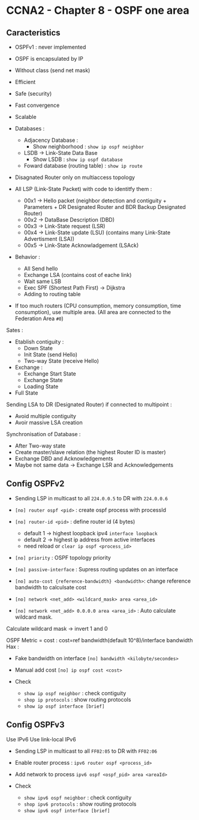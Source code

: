 # CCNA2 - Chapter 8 - OSPF one area
## Caracteristics
- OSPFv1 : never implemented

- OSPF is encapsulated by IP

- Without class (send net mask)
- Efficient
- Safe (security)
- Fast convergence
- Scalable

- Databases :
  - Adjacency  Database :
    - Show neighborhood : `show ip ospf neighbor`
  - LSDB -> Link-State Data Base
    - Show LSDB : `show ip ospf database`
  - Foward database (routing table) : `show ip route`

- Disagnated Router only on multiaccess topology


- All LSP (Link-State Packet) with code to identitfy them :
  - 00x1 -> Hello packet (neighbor detection and contiguity + Parameters + DR Designated Router and BDR Backup Designated Router)
  - 00x2 -> DataBase Description (DBD)
  - 00x3 -> Link-State request (LSR)
  - 00x4 -> Link-State update (LSU) (contains many Link-State Advertisment (LSA))
  - 00x5 -> Link-State Acknowladgement (LSAck)

- Behavior :
  - All Send hello
  - Exchange LSA (contains cost of eache link)
  - Wait same LSB
  - Exec SPF (Shortest Path First) -> Dijkstra
  - Adding to routing table

- If too much routers (CPU consumption, memory consumption, time consumption), use multiple area. (All area are connected to the Federation Area  `#0`)

Sates :
- Etablish contiguity :
  - Down State
  - Init State (send Hello)
  - Two-way State (receive Hello)
- Exchange :
  - Exchange Start State
  - Exchange State
  - Loading State
- Full State

Sending LSA to DR (Designated Router) if connected to multipoint :
- Avoid multiple contiguity
- Avoir massive LSA creation

Synchronisation of Database :
- After Two-way state
- Create master/slave relation (the highest Router ID is master)
- Exchange DBD and Acknowledgements
- Maybe not same data -> Exchange LSR and Acknowledgements

## Config OSPFv2

- Sending LSP in multicast to all `224.0.0.5` to DR with `224.0.0.6`

- `[no] router ospf <pid>` : create ospf process with processId
- `[no] router-id <pid>` : define router id (4 bytes)
  - default 1 -> highest loopback ipv4 `interface loopback`
  - default 2 -> highest ip address from active interfaces
  - need reload or `clear ip ospf <process_id>`
- `[no] priority` : OSPF topology priority
- `[no] passive-interface` : Supress routing updates on an interface
- `[no] auto-cost {reference-bandwidth} <bandwidth>`: change reference bandwidth to calculsate cost  
- `[no] network <net_add> <wildcard_mask> area <area_id>`
- `[no] network <net_add> 0.0.0.0 area <area_id>` : Auto calculate wildcard mask.

Calculate wildcard mask -> invert 1 and 0


OSPF Metric = cost :
cost=ref bandwidth(default 10^8)/interface bandwidth
Hax :
  - Fake bandwidth on interface  `[no] bandwidth <kilobyte/secondes>`
  - Manual add cost `[no] ip ospf cost <cost>`

- Check
  - `show ip ospf neighbor` : check contiguity
  - `shop ip protocols` : show routing protocols
  - `show ip ospf interface [brief]`

## Config OSPFv3
Use IPv6
Use link-local IPv6
- Sending LSP in multicast to all `FF02:05` to DR with `FF02:06`
- Enable router process : `ipv6 router ospf <process_id>`
- Add network to process `ipv6 ospf <ospf_pid> area <areaId>`


- Check
  - `show ipv6 ospf neighbor` : check contiguity
  - `shop ipv6 protocols` : show routing protocols
  - `show ipv6 ospf interface [brief]`
